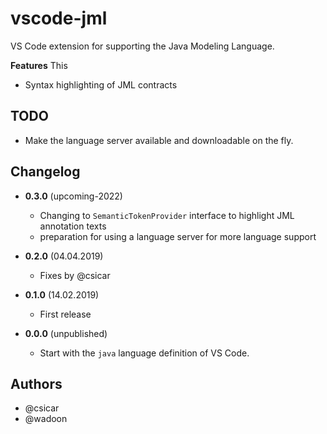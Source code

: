 # vscode-jml 

VS Code extension for supporting the Java Modeling Language.

**Features**
This 

* Syntax highlighting of JML contracts

## TODO

* Make the language server available and downloadable on the fly.

## Changelog

* **0.3.0** (upcoming-2022)
  - Changing to `SemanticTokenProvider` interface to highlight JML annotation texts
  - preparation for using a language server for more language support
  
* **0.2.0** (04.04.2019)
  - Fixes by @csicar

* **0.1.0** (14.02.2019)
  - First release

* **0.0.0** (unpublished)
  - Start with the `java` language definition of VS Code.

## Authors

* @csicar
* @wadoon
